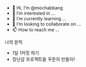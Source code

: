 - 👋 Hi, I’m @mochabbang
- 👀 I’m interested in ...
- 🌱 I’m currently learning ...
- 💞️ I’m looking to collaborate on ...
- 📫 How to reach me ...

<!---
mochabbang/mochabbang is a ✨ special ✨ repository because its `README.md` (this file) appears on your GitHub profile.
You can click the Preview link to take a look at your changes.
--->

나의 원칙
  - 1일 1커밋 하기
  - 장난감 프로젝트들 꾸준히 만들자!
